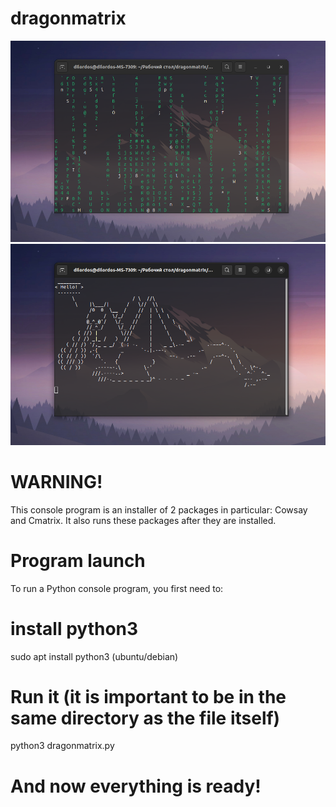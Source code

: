 # dragonmatrix

![Image text](https://github.com/twixxqz/dragonmatrix/blob/main/img/%D0%A1%D0%BD%D0%B8%D0%BC%D0%BE%D0%BA%20%D1%8D%D0%BA%D1%80%D0%B0%D0%BD%D0%B0%20%D0%BE%D1%82%202022-10-08%2012-58-57.png)
![Image text](https://github.com/twixxqz/dragonmatrix/blob/main/img/%D0%A1%D0%BD%D0%B8%D0%BC%D0%BE%D0%BA%20%D1%8D%D0%BA%D1%80%D0%B0%D0%BD%D0%B0%20%D0%BE%D1%82%202022-10-08%2012-59-16.png)

# WARNING!
This console program is an installer of 2 packages
in particular: Cowsay and Cmatrix.
It also runs these packages after they are installed.

# Program launch

To run a Python console program, you first need to:
# install python3
sudo apt install python3 (ubuntu/debian)
# Run it (it is important to be in the same directory as the file itself)
python3 dragonmatrix.py
# And now everything is ready!
